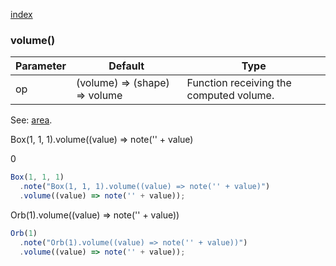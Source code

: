 [index](../../nb/api/index.md)
### volume()
Parameter|Default|Type
---|---|---
op|(volume) => (shape) => volume|Function receiving the computed volume.

See: [area](../../nb/api/area.md).

Box(1, 1, 1).volume((value) => note('' + value)

0

```JavaScript
Box(1, 1, 1)
  .note("Box(1, 1, 1).volume((value) => note('' + value)")
  .volume((value) => note('' + value));
```

Orb(1).volume((value) => note('' + value))

```JavaScript
Orb(1)
  .note("Orb(1).volume((value) => note('' + value))")
  .volume((value) => note('' + value));
```
